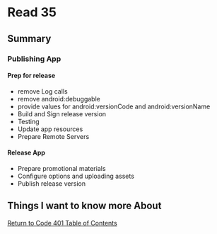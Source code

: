 # Read 35
## Summary

### Publishing App

#### Prep for release

- remove Log calls
- remove android:debuggable
- provide values for android:versionCode and android:versionName
- Build and Sign release version
- Testing
- Update app resources
- Prepare Remote Servers

#### Release App

- Prepare promotional materials
- Configure options and uploading assets
- Publish release version



## Things I want to know more About



[Return to Code 401 Table of Contents](https://rogermreyes.github.io/Reading-Notes/Code-401-Reading-Notes)